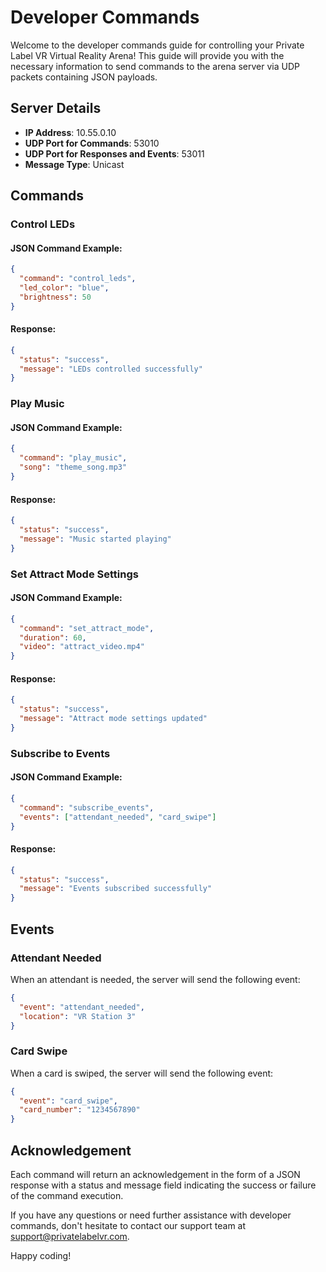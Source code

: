 # Developer Commands

Welcome to the developer commands guide for controlling your Private Label VR Virtual Reality Arena! This guide will provide you with the necessary information to send commands to the arena server via UDP packets containing JSON payloads.

## Server Details

- **IP Address**: 10.55.0.10
- **UDP Port for Commands**: 53010
- **UDP Port for Responses and Events**: 53011
- **Message Type**: Unicast

## Commands

### Control LEDs

#### JSON Command Example:

```json
{
  "command": "control_leds",
  "led_color": "blue",
  "brightness": 50
}
```

#### Response:

```json
{
  "status": "success",
  "message": "LEDs controlled successfully"
}
```

### Play Music

#### JSON Command Example:

```json
{
  "command": "play_music",
  "song": "theme_song.mp3"
}
```

#### Response:

```json
{
  "status": "success",
  "message": "Music started playing"
}
```

### Set Attract Mode Settings

#### JSON Command Example:

```json
{
  "command": "set_attract_mode",
  "duration": 60,
  "video": "attract_video.mp4"
}
```

#### Response:

```json
{
  "status": "success",
  "message": "Attract mode settings updated"
}
```

### Subscribe to Events

#### JSON Command Example:

```json
{
  "command": "subscribe_events",
  "events": ["attendant_needed", "card_swipe"]
}
```

#### Response:

```json
{
  "status": "success",
  "message": "Events subscribed successfully"
}
```

## Events

### Attendant Needed

When an attendant is needed, the server will send the following event:

```json
{
  "event": "attendant_needed",
  "location": "VR Station 3"
}
```

### Card Swipe

When a card is swiped, the server will send the following event:

```json
{
  "event": "card_swipe",
  "card_number": "1234567890"
}
```

## Acknowledgement

Each command will return an acknowledgement in the form of a JSON response with a status and message field indicating the success or failure of the command execution.

If you have any questions or need further assistance with developer commands, don't hesitate to contact our support team at [support@privatelabelvr.com](mailto:support@privatelabelvr.com).

Happy coding!
